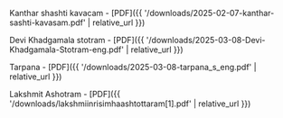 Kanthar shashti kavacam - [PDF]({{ '/downloads/2025-02-07-kanthar-sashti-kavasam.pdf' | relative_url }})

Devi Khadgamala stotram - [PDF]({{ '/downloads/2025-03-08-Devi-Khadgamala-Stotram-eng.pdf' | relative_url }})

Tarpana - [PDF]({{ '/downloads/2025-03-08-tarpana_s_eng.pdf' | relative_url }})

Lakshmit Ashotram - [PDF]({{ '/downloads/lakshmiinrisimhaashtottaram[1].pdf' | relative_url }})
